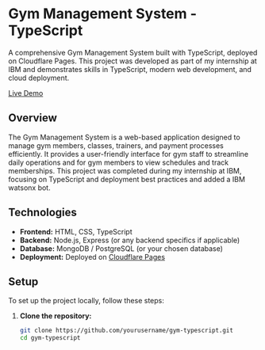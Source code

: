 # Gym Management System - TypeScript

A comprehensive Gym Management System built with TypeScript, deployed on Cloudflare Pages. This project was developed as part of my internship at IBM and demonstrates skills in TypeScript, modern web development, and cloud deployment.

[Live Demo](https://gym-anand.pages.dev/)

## Overview

The Gym Management System is a web-based application designed to manage gym members, classes, trainers, and payment processes efficiently. It provides a user-friendly interface for gym staff to streamline daily operations and for gym members to view schedules and track memberships.
This project was completed during my internship at IBM, focusing on TypeScript and deployment best practices and added a IBM watsonx bot.


## Technologies

- **Frontend:** HTML, CSS, TypeScript
- **Backend:** Node.js, Express (or any backend specifics if applicable)
- **Database:** MongoDB / PostgreSQL (or your chosen database)
- **Deployment:** Deployed on [Cloudflare Pages](https://gym-anand.pages.dev/)

## Setup

To set up the project locally, follow these steps:

1. **Clone the repository:**
   ```bash
   git clone https://github.com/yourusername/gym-typescript.git
   cd gym-typescript
